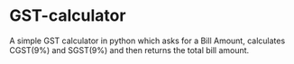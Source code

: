 # GST-calculator
A simple GST calculator in python which asks for a Bill Amount, calculates CGST(9%) and SGST(9%) and then returns the total bill amount.
